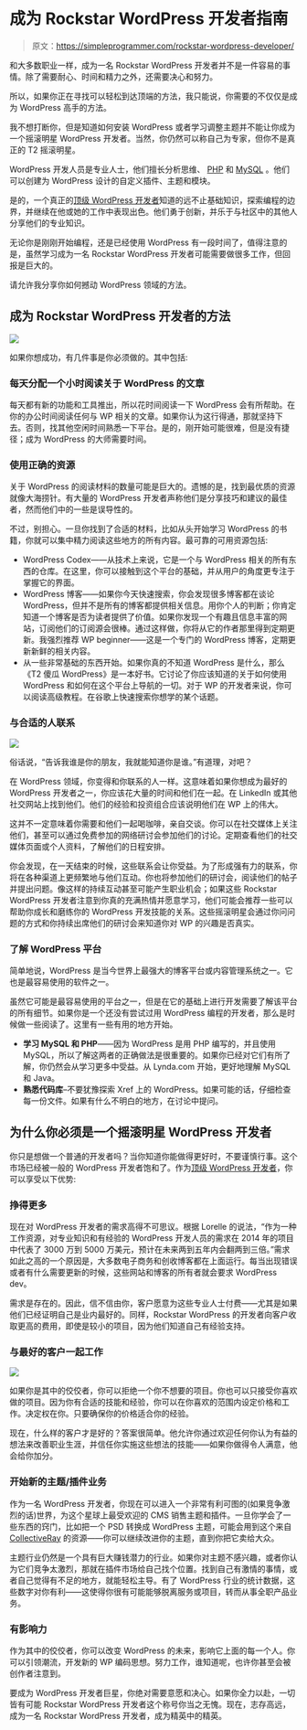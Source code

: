 # 成为 Rockstar WordPress 开发者指南

> 原文：<https://simpleprogrammer.com/rockstar-wordpress-developer/>

和大多数职业一样，成为一名 Rockstar WordPress 开发者并不是一件容易的事情。除了需要耐心、时间和精力之外，还需要决心和努力。

所以，如果你正在寻找可以轻松到达顶端的方法，我只能说，你需要的不仅仅是成为 WordPress 高手的方法。

我不想打断你，但是知道如何安装 WordPress 或者学习调整主题并不能让你成为一个摇滚明星 WordPress 开发者。当然，你仍然可以称自己为专家，但你不是真正的 T2 摇滚明星。

WordPress 开发人员是专业人士，他们擅长分析思维、 [PHP](http://www.amazon.com/exec/obidos/ASIN/1491918667/makithecompsi-20) 和 [MySQL](http://www.amazon.com/exec/obidos/ASIN/151942437X/makithecompsi-20) 。他们可以创建为 WordPress 设计的自定义插件、主题和模块。

是的，一个真正的[顶级 WordPress 开发者](https://simpleprogrammer.com/2015/03/24/two-programmers-turned-wordpress-entrepreneurs-profiled/)知道的远不止基础知识，探索编程的边界，并继续在他或她的工作中表现出色。他们勇于创新，并乐于与社区中的其他人分享他们的专业知识。

无论你是刚刚开始编程，还是已经使用 WordPress 有一段时间了，值得注意的是，虽然学习成为一名 Rockstar WordPress 开发者可能需要做很多工作，但回报是巨大的。

请允许我分享你如何撼动 WordPress 领域的方法。

## 成为 Rockstar WordPress 开发者的方法

![](img/ecf6e4fe8687d68b87c699b515c84e5c.png)

如果你想成功，有几件事是你必须做的。其中包括:

### **每天分配一个小时阅读关于 WordPress 的文章**

每天都有新的功能和工具推出，所以花时间阅读一下 WordPress 会有所帮助。在你的办公时间阅读任何与 WP 相关的文章。如果你认为这行得通，那就坚持下去。否则，找其他空闲时间熟悉一下平台。是的，刚开始可能很难，但是没有捷径；成为 WordPress 的大师需要时间。

### **使用正确的资源**

关于 WordPress 的阅读材料的数量可能是巨大的。遗憾的是，找到最优质的资源就像大海捞针。有大量的 WordPress 开发者声称他们是分享技巧和建议的最佳者，然而他们中的一些是误导性的。

不过，别担心。一旦你找到了合适的材料，比如从头开始学习 WordPress 的书籍，你就可以集中精力阅读这些地方的所有内容。最可靠的可用资源包括:

*   WordPress Codex——从技术上来说，它是一个与 WordPress 相关的所有东西的仓库。在这里，你可以接触到这个平台的基础，并从用户的角度更专注于掌握它的界面。
*   WordPress 博客——如果你今天快速搜索，你会发现很多博客都在谈论 WordPress，但并不是所有的博客都提供相关信息。用你个人的判断；你肯定知道一个博客是否为读者提供了价值。如果你发现一个有趣且信息丰富的网站，订阅他们的订阅源会很棒。通过这样做，你将从它的作者那里得到定期更新。我强烈推荐 WP beginner——这是一个专门的 WordPress 博客，定期更新新鲜的相关内容。
*   从一些非常基础的东西开始。如果你真的不知道 WordPress 是什么，那么《T2 傻瓜 WordPress》是一本好书。它讨论了你应该知道的关于如何使用 WordPress 和如何在这个平台上导航的一切。对于 WP 的开发者来说，你可以阅读高级教程。在谷歌上快速搜索你想学的某个话题。

### 与合适的人联系

![](img/a5fcc7252a2498ee4951392e13168741.png)

俗话说，“告诉我谁是你的朋友，我就能知道你是谁。”有道理，对吧？

在 WordPress 领域，你变得和你联系的人一样。这意味着如果你想成为最好的 WordPress 开发者之一，你应该花大量的时间和他们在一起。在 LinkedIn 或其他社交网站上找到他们。他们的经验和投资组合应该说明他们在 WP 上的伟大。

这并不一定意味着你需要和他们一起喝咖啡，亲自交谈。你可以在社交媒体上关注他们，甚至可以通过免费参加的网络研讨会参加他们的讨论。定期查看他们的社交媒体页面或个人资料，了解他们的日程安排。

你会发现，在一天结束的时候，这些联系会让你受益。为了形成强有力的联系，你将在各种渠道上更频繁地与他们互动。你也将参加他们的研讨会，阅读他们的帖子并提出问题。像这样的持续互动甚至可能产生职业机会；如果这些 Rockstar WordPress 开发者注意到你真的充满热情并愿意学习，他们可能会推荐一些可以帮助你成长和磨练你的 WordPress 开发技能的关系。这些摇滚明星会通过你问问题的方式和你持续出席他们的研讨会来知道你对 WP 的兴趣是否真实。

### 了解 WordPress 平台

简单地说，WordPress 是当今世界上最强大的博客平台或内容管理系统之一。它也是最容易使用的软件之一。

虽然它可能是最容易使用的平台之一，但是在它的基础上进行开发需要了解该平台的所有细节。如果你是一个还没有尝试过用 WordPress 编程的开发者，那么是时候做一些阅读了。这里有一些有用的地方开始。

*   **学习 MySQL 和 PHP**——因为 WordPress 是用 PHP 编写的，并且使用 MySQL，所以了解这两者的正确做法是很重要的。如果你已经对它们有所了解，你仍然会从学习更多中受益。从 Lynda.com 开始，更好地理解 MySQL 和 Java。
*   **熟悉代码库**–不要犹豫探索 Xref 上的 WordPress。如果可能的话，仔细检查每一份文件。如果有什么不明白的地方，在讨论中提问。

## 为什么你必须是一个摇滚明星 WordPress 开发者

你只是想做一个普通的开发者吗？当你知道你能做得更好时，不要谨慎行事。这个市场已经被一般的 WordPress 开发者饱和了。作为[顶级 WordPress 开发者](http://crawfordandobrien.com/portfolio/)，你可以享受以下优势:

### 挣得更多

现在对 WordPress 开发者的需求高得不可思议。根据 Lorelle 的说法，“作为一种工作资源，对专业知识和有经验的 WordPress 开发人员的需求在 2014 年的项目中代表了 3000 万到 5000 万美元，预计在未来两到五年内会翻两到三倍。”需求如此之高的一个原因是，大多数电子商务和创收博客都在上面运行。每当出现错误或者有什么需要更新的时候，这些网站和博客的所有者就会要求 WordPress dev。

需求是存在的。因此，信不信由你，客户愿意为这些专业人士付费——尤其是如果他们已经证明自己是业内最好的。同样，Rockstar WordPress 的开发者向客户收取更高的费用，即使是较小的项目，因为他们知道自己有经验支持。

### 与最好的客户一起工作

![](img/a74bb81d0fc1e588d9000d27ae5d5c6a.png)

如果你是其中的佼佼者，你可以拒绝一个你不想要的项目。你也可以只接受你喜欢做的项目。因为你有合适的技能和经验，你可以在你喜欢的范围内设定价格和工作。决定权在你。只要确保你的价格适合你的经验。

现在，什么样的客户才是好的？答案很简单。他允许你通过欢迎任何你认为有益的想法来改善职业生涯，并信任你实施这些想法的技能——如果你做得令人满意，他会给你加分。

### 开始新的主题/插件业务

作为一名 WordPress 开发者，你现在可以进入一个非常有利可图的(如果竞争激烈的话)世界，为这个星球上最受欢迎的 CMS 销售主题和插件。一旦你学会了一些东西的窍门，比如把一个 PSD 转换成 WordPress 主题，可能会用到这个来自 [CollectiveRay](https://www.collectiveray.com/wp/tutorials/psd-to-wordpress-bootstrap) 的资源——你可以继续改进你的主题，直到你把它卖给大众。

主题行业仍然是一个具有巨大赚钱潜力的行业。如果你对主题不感兴趣，或者你认为它们竞争太激烈，那就在插件市场给自己找个位置。找到自己有激情的事情，或者自己觉得有不足的地方，就能轻松主导。有了 WordPress 行业的统计数据，这些数字对你有利——这使得你很有可能能够脱离服务或项目，转而从事全职产品业务。

### 有影响力

作为其中的佼佼者，你可以改变 WordPress 的未来，影响它上面的每一个人。你可以引领潮流，开发新的 WP 编码思想。努力工作，谁知道呢，也许你甚至会被创作者注意到。

要成为 WordPress 开发者巨星，你绝对需要意愿和决心。如果你全力以赴，一切皆有可能 Rockstar WordPress 开发者这个称号你当之无愧。现在，志存高远，成为一名 Rockstar WordPress 开发者，成为精英中的精英。
